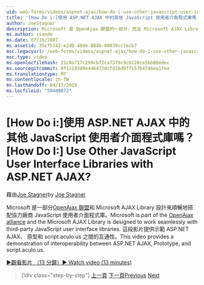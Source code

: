 ```yaml
---
uid: web-forms/videos/aspnet-ajax/how-do-i-use-other-javascript-user-interface-libraries-with-aspnet-ajax
title: '[How Do i:]使用 ASP.NET AJAX 中的其他 JavaScript 使用者介面程式庫嗎？ | Microsoft Docs'
author: JoeStagner
description: Microsoft 是 OpenAjax 聯盟的一部分，而且 Microsoft AJAX Library 是完美搭配協力廠商 JavaScript 使用者介面程式庫...
ms.author: riande
ms.date: 07/16/2007
ms.assetid: 35cf5142-e2d0-40de-884b-00039cc7ecb7
msc.legacyurl: /web-forms/videos/aspnet-ajax/how-do-i-use-other-javascript-user-interface-libraries-with-aspnet-ajax
msc.type: video
ms.openlocfilehash: 21c0a717c299cb72ca7379c9cb128ce5bb80edec
ms.sourcegitcommit: 0f1119340e4464720cfd16d0ff15764746ea1fea
ms.translationtype: MT
ms.contentlocale: zh-TW
ms.lasthandoff: 04/17/2019
ms.locfileid: "59409872"
---
```

# <a name="how-do-i-use-other-javascript-user-interface-libraries-with-aspnet-ajax"></a><span data-ttu-id="b9b71-104">[How Do i:]使用 ASP.NET AJAX 中的其他 JavaScript 使用者介面程式庫嗎？</span><span class="sxs-lookup"><span data-stu-id="b9b71-104">[How Do I:] Use Other JavaScript User Interface Libraries with ASP.NET AJAX?</span></span>

<span data-ttu-id="b9b71-105">藉由[Joe Stagner](https://github.com/JoeStagner)</span><span class="sxs-lookup"><span data-stu-id="b9b71-105">by [Joe Stagner](https://github.com/JoeStagner)</span></span>

<span data-ttu-id="b9b71-106">Microsoft 是一部分[OpenAjax 聯盟](http://www.openajax.org/)和 Microsoft AJAX Library 設計來順暢地搭配協力廠商 JavaScript 使用者介面程式庫。</span><span class="sxs-lookup"><span data-stu-id="b9b71-106">Microsoft is part of the [OpenAjax alliance](http://www.openajax.org/) and the Microsoft AJAX Library is designed to work seamlessly with third-party JavaScript user interface libraries.</span></span> <span data-ttu-id="b9b71-107">這段影片提供示範 ASP.NET AJAX、 原型和 script.aculo.us 之間的互通性。</span><span class="sxs-lookup"><span data-stu-id="b9b71-107">This video provides a demonstration of interoperability between ASP.NET AJAX, Prototype, and script.aculo.us.</span></span>

[<span data-ttu-id="b9b71-108">&#9654;觀看影片 （13 分鐘）</span><span class="sxs-lookup"><span data-stu-id="b9b71-108">&#9654; Watch video (13 minutes)</span></span>](https://channel9.msdn.com/Blogs/ASP-NET-Site-Videos/how-do-i-use-other-javascript-user-interface-libraries-with-aspnet-ajax)

> [!div class="step-by-step"]
> <span data-ttu-id="b9b71-109">[上一頁](how-do-i-choose-between-methods-of-ajax-page-updates.md)
> [下一頁](how-do-i-use-the-aspnet-ajax-profile-services.md)</span><span class="sxs-lookup"><span data-stu-id="b9b71-109">[Previous](how-do-i-choose-between-methods-of-ajax-page-updates.md)
[Next](how-do-i-use-the-aspnet-ajax-profile-services.md)</span></span>
